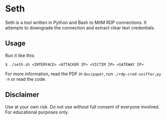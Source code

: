 Seth
====

Seth is a tool written in Python and Bash to MitM RDP connections. It
attempts to downgrade the connection and extract clear text credentials.

Usage
-----

Run it like this:

    $ ./seth.sh <INTERFACE> <ATTACKER IP> <VICTIM IP> <GATEWAY IP>

For more information, read the PDF in `doc/paper`, run
`./rdp-cred-sniffer.py -h` or read the code.

Disclaimer
----------

Use at your own risk. Do not use without full consent of everyone involved.
For educational purposes only.
